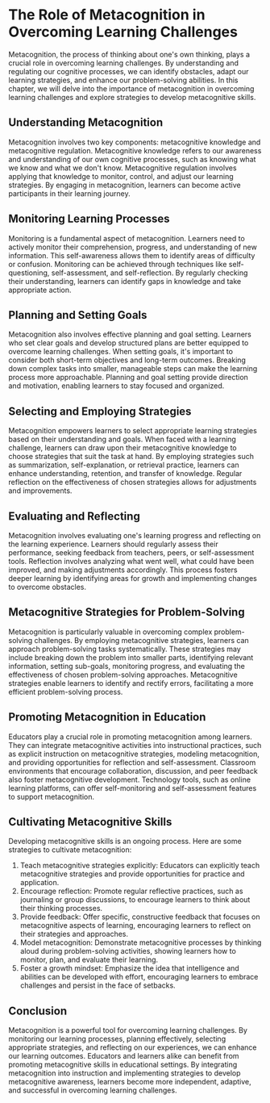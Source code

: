 The Role of Metacognition in Overcoming Learning Challenges
====================================================================

Metacognition, the process of thinking about one's own thinking, plays a crucial role in overcoming learning challenges. By understanding and regulating our cognitive processes, we can identify obstacles, adapt our learning strategies, and enhance our problem-solving abilities. In this chapter, we will delve into the importance of metacognition in overcoming learning challenges and explore strategies to develop metacognitive skills.

Understanding Metacognition
---------------------------

Metacognition involves two key components: metacognitive knowledge and metacognitive regulation. Metacognitive knowledge refers to our awareness and understanding of our own cognitive processes, such as knowing what we know and what we don't know. Metacognitive regulation involves applying that knowledge to monitor, control, and adjust our learning strategies. By engaging in metacognition, learners can become active participants in their learning journey.

Monitoring Learning Processes
-----------------------------

Monitoring is a fundamental aspect of metacognition. Learners need to actively monitor their comprehension, progress, and understanding of new information. This self-awareness allows them to identify areas of difficulty or confusion. Monitoring can be achieved through techniques like self-questioning, self-assessment, and self-reflection. By regularly checking their understanding, learners can identify gaps in knowledge and take appropriate action.

Planning and Setting Goals
--------------------------

Metacognition also involves effective planning and goal setting. Learners who set clear goals and develop structured plans are better equipped to overcome learning challenges. When setting goals, it's important to consider both short-term objectives and long-term outcomes. Breaking down complex tasks into smaller, manageable steps can make the learning process more approachable. Planning and goal setting provide direction and motivation, enabling learners to stay focused and organized.

Selecting and Employing Strategies
----------------------------------

Metacognition empowers learners to select appropriate learning strategies based on their understanding and goals. When faced with a learning challenge, learners can draw upon their metacognitive knowledge to choose strategies that suit the task at hand. By employing strategies such as summarization, self-explanation, or retrieval practice, learners can enhance understanding, retention, and transfer of knowledge. Regular reflection on the effectiveness of chosen strategies allows for adjustments and improvements.

Evaluating and Reflecting
-------------------------

Metacognition involves evaluating one's learning progress and reflecting on the learning experience. Learners should regularly assess their performance, seeking feedback from teachers, peers, or self-assessment tools. Reflection involves analyzing what went well, what could have been improved, and making adjustments accordingly. This process fosters deeper learning by identifying areas for growth and implementing changes to overcome obstacles.

Metacognitive Strategies for Problem-Solving
--------------------------------------------

Metacognition is particularly valuable in overcoming complex problem-solving challenges. By employing metacognitive strategies, learners can approach problem-solving tasks systematically. These strategies may include breaking down the problem into smaller parts, identifying relevant information, setting sub-goals, monitoring progress, and evaluating the effectiveness of chosen problem-solving approaches. Metacognitive strategies enable learners to identify and rectify errors, facilitating a more efficient problem-solving process.

Promoting Metacognition in Education
------------------------------------

Educators play a crucial role in promoting metacognition among learners. They can integrate metacognitive activities into instructional practices, such as explicit instruction on metacognitive strategies, modeling metacognition, and providing opportunities for reflection and self-assessment. Classroom environments that encourage collaboration, discussion, and peer feedback also foster metacognitive development. Technology tools, such as online learning platforms, can offer self-monitoring and self-assessment features to support metacognition.

Cultivating Metacognitive Skills
--------------------------------

Developing metacognitive skills is an ongoing process. Here are some strategies to cultivate metacognition:

1. Teach metacognitive strategies explicitly: Educators can explicitly teach metacognitive strategies and provide opportunities for practice and application.
2. Encourage reflection: Promote regular reflective practices, such as journaling or group discussions, to encourage learners to think about their thinking processes.
3. Provide feedback: Offer specific, constructive feedback that focuses on metacognitive aspects of learning, encouraging learners to reflect on their strategies and approaches.
4. Model metacognition: Demonstrate metacognitive processes by thinking aloud during problem-solving activities, showing learners how to monitor, plan, and evaluate their learning.
5. Foster a growth mindset: Emphasize the idea that intelligence and abilities can be developed with effort, encouraging learners to embrace challenges and persist in the face of setbacks.

Conclusion
----------

Metacognition is a powerful tool for overcoming learning challenges. By monitoring our learning processes, planning effectively, selecting appropriate strategies, and reflecting on our experiences, we can enhance our learning outcomes. Educators and learners alike can benefit from promoting metacognitive skills in educational settings. By integrating metacognition into instruction and implementing strategies to develop metacognitive awareness, learners become more independent, adaptive, and successful in overcoming learning challenges.
